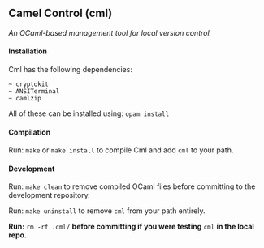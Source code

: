 ## Camel Control (cml)

*An OCaml-based management tool for local version control.*

#### Installation

Cml has the following dependencies: <br>

	~ cryptokit
	~ ANSITerminal
	~ camlzip

All of these can be installed using: `opam install`

#### Compilation

Run: `make` or `make install` to compile Cml and add `cml` to your path.

#### Development

Run: `make clean` to remove compiled OCaml files before committing to the development repository.

Run: `make uninstall` to remove `cml` from your path entirely.

**Run:** `rm -rf .cml/` **before committing if you were testing** `cml` **in the local repo.**
